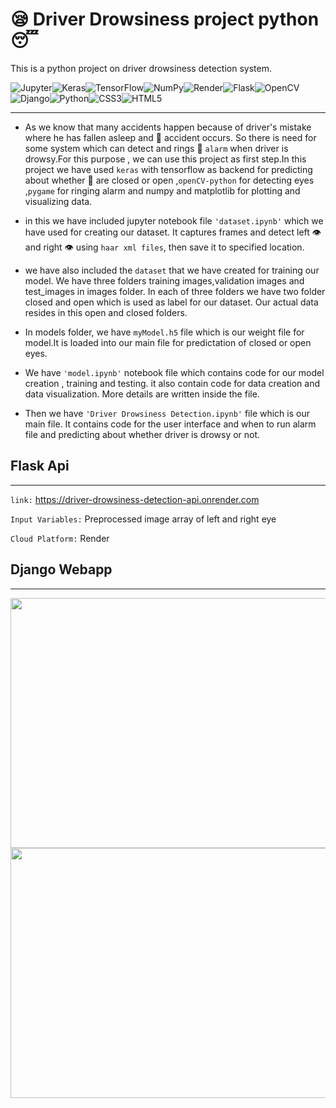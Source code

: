 # :sleepy: Driver Drowsiness project python :sleeping:

This is a python project on driver drowsiness detection system.

<img alt="Jupyter" src="https://img.shields.io/badge/Jupyter-%23F37626.svg?style=for-the-badge&logo=Jupyter&logoColor=white" /><img alt="Keras" src="https://img.shields.io/badge/Keras-%23D00000.svg?style=for-the-badge&logo=Keras&logoColor=white"/><img alt="TensorFlow" src="https://img.shields.io/badge/TensorFlow-%23FF6F00.svg?style=for-the-badge&logo=TensorFlow&logoColor=white" /><img alt="NumPy" src="https://img.shields.io/badge/numpy-%23013243.svg?style=for-the-badge&logo=numpy&logoColor=white" /><img alt="Render" src="https://img.shields.io/badge/Render-%46E3B7.svg?style=for-the-badge&logo=render&logoColor=white"/><img alt="Flask" src="https://img.shields.io/badge/flask-%23000.svg?style=for-the-badge&logo=flask&logoColor=white"/><img alt="OpenCV" src="https://img.shields.io/badge/opencv-%23white.svg?style=for-the-badge&logo=opencv&logoColor=white"/><img alt="Django" src="https://img.shields.io/badge/django-%23092E20.svg?style=for-the-badge&logo=django&logoColor=white"/><img alt="Python" src="https://img.shields.io/badge/python-%2314354C.svg?style=for-the-badge&logo=python&logoColor=white"/><img alt="CSS3" src="https://img.shields.io/badge/css3-%231572B6.svg?style=for-the-badge&logo=css3&logoColor=white"/><img alt="HTML5" src="https://img.shields.io/badge/html5-%23E34F26.svg?style=for-the-badge&logo=html5&logoColor=white"/>

--------------------------

- As we know that many accidents happen because of driver's mistake where he has fallen asleep and :truck: accident occurs. So there is need for some system
which can detect and rings :loudspeaker: `alarm` when driver is drowsy.For this purpose , we can use this project as first step.In this project we have used
`keras` with tensorflow as backend for predicting about whether :eyes: are closed or open ,`openCV-python` for detecting eyes ,`pygame` for ringing alarm
and numpy and matplotlib for plotting and visualizing data.

- in this we have included jupyter notebook file `'dataset.ipynb'` which we have used for creating our dataset. It captures frames and detect left :eye: and right :eye:
using `haar xml files`, then save it to specified location.

- we have also included the `dataset` that we have created for training our model. We have three folders training images,validation images and test_images
in images folder. In each of three folders we have two folder closed and open which is used as label for our dataset. Our actual data resides in this
open and closed folders.

- In models folder, we have `myModel.h5` file which is our weight file for model.It is loaded into our main file for predictation of closed or open eyes.

- We have `'model.ipynb'` notebook file which contains code for our model creation , training and testing. it also contain code for data creation
and data visualization. More details are written inside the file.

- Then we have `'Driver Drowsiness Detection.ipynb'` file which is our main file. It contains code for the user interface and when to run alarm file
and predicting about whether driver is drowsy or not.

## Flask Api

----------------------------

``` link: ``` <https://driver-drowsiness-detection-api.onrender.com>

``` Input Variables: ``` Preprocessed image array of left and right eye

``` Cloud Platform: ``` Render

## Django Webapp

----------------------------

<img src="https://github.com/arr-swartz/drowsiness_project_python/blob/master/screenshots/s1.png" width="600" height="400" />

<img src="https://github.com/arr-swartz/drowsiness_project_python/blob/master/screenshots/s2.png" width="600" height="400" />
